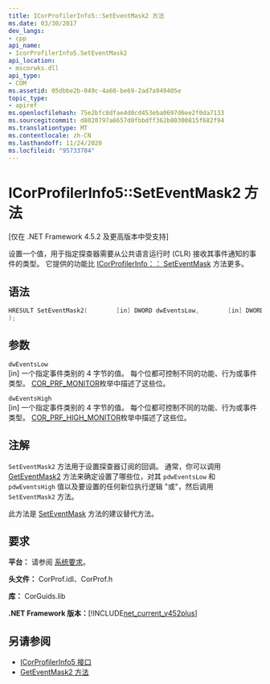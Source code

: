 ```yaml
---
title: ICorProfilerInfo5::SetEventMask2 方法
ms.date: 03/30/2017
dev_langs:
- cpp
api_name:
- IcorProfilerInfo5.SetEventMask2
api_location:
- mscorwks.dll
api_type:
- COM
ms.assetid: 05dbbe2b-049c-4a60-be69-2ad7a949405e
topic_type:
- apiref
ms.openlocfilehash: 75e2bfc8dfae4d0cd453eba0697d6ee2f0da7133
ms.sourcegitcommit: d8020797a6657d0fbbdff362b80300815f682f94
ms.translationtype: MT
ms.contentlocale: zh-CN
ms.lasthandoff: 11/24/2020
ms.locfileid: "95733784"
---
```

# <a name="icorprofilerinfo5seteventmask2-method"></a>ICorProfilerInfo5::SetEventMask2 方法

[仅在 .NET Framework 4.5.2 及更高版本中受支持]  
  
 设置一个值，用于指定探查器需要从公共语言运行时 (CLR) 接收其事件通知的事件的类型。 它提供的功能比 [ICorProfilerInfo：： SetEventMask](icorprofilerinfo-seteventmask-method.md) 方法更多。  
  
## <a name="syntax"></a>语法  
  
```cpp
HRESULT SetEventMask2(        [in] DWORD dwEventsLow,        [in] DWORD dwEventsHigh  
);  
```  
  
## <a name="parameters"></a>参数  

 `dwEventsLow`  
 [in] 一个指定事件类别的 4 字节的值。 每个位都可控制不同的功能、行为或事件类型。 [COR_PRF_MONITOR](cor-prf-monitor-enumeration.md)枚举中描述了这些位。  
  
 `dwEventsHigh`  
 [in] 一个指定事件类别的 4 字节的值。  每个位都可控制不同的功能、行为或事件类型。 [COR_PRF_HIGH_MONITOR](cor-prf-high-monitor-enumeration.md)枚举中描述了这些位。  
  
## <a name="remarks"></a>注解  

 `SetEventMask2` 方法用于设置探查器订阅的回调。 通常，你可以调用 [GetEventMask2](icorprofilerinfo5-geteventmask2-method.md) 方法来确定设置了哪些位，对其 `pdwEventsLow` 和 `pdwEventsHigh` 值以及要设置的任何新位执行逻辑 "或"，然后调用 `SetEventMask2` 方法。  
  
 此方法是 [SetEventMask](icorprofilerinfo-seteventmask-method.md) 方法的建议替代方法。  
  
## <a name="requirements"></a>要求  

 **平台：** 请参阅 [系统要求](../../get-started/system-requirements.md)。  
  
 **头文件：** CorProf.idl、CorProf.h  
  
 **库：** CorGuids.lib  
  
 **.NET Framework 版本：**[!INCLUDE[net_current_v452plus](../../../../includes/net-current-v452plus-md.md)]  
  
## <a name="see-also"></a>另请参阅

- [ICorProfilerInfo5 接口](icorprofilerinfo5-interface.md)
- [GetEventMask2 方法](icorprofilerinfo5-geteventmask2-method.md)
